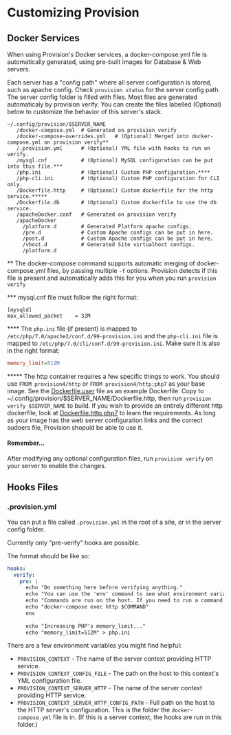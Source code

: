 # Customizing Provision

## Docker Services

When using Provision's Docker services, a docker-compose.yml file is automatically generated, using pre-built images for Database & Web servers.

Each server has a "config path" where all server configuration is stored, such as apache config. Check `provision status` for the server config path. The server config folder is filled with files. Most files are generated automaticaly by provision verify. You can create the files labelled \(Optional\) below to customize the behavior of this server's stack.

```
~/.config/provision/$SERVER_NAME
   /docker-compose.yml  # Generated on provision verify
   /docker-compose-overrides.yml   # (Optional) Merged into docker-compose.yml on provision verify** 
   /.provision.yml      # (Optional) YML file with hooks to run on verify.  
   /mysql.cnf           # (Optional) MySQL configuration can be put into this file.*** 
   /php.ini             # (Optional) Custom PHP configuration.****
   /php-cli.ini         # (Optional) Custom PHP configuration for CLI only.
   /Dockerfile.http     # (Optional) Custom dockerfile for the http service.*****
   /Dockerfile.db       # (Optional) Custom dockerfile to use the db service.
   /apacheDocker.conf   # Generated on provision verify
   /apacheDocker
     /platform.d        # Generated Platform apache configs. 
     /pre.d             # Custom Apache configs can be put in here.
     /post.d            # Custom Apache configs can be put in here.
     /vhost.d           # Generated Site virtualhost configs.
     /platform.d
```

\*\* The docker-compose command supports automatic merging of docker-compose.yml files, by passing multiple `-f` options. Provision detects if this file is present and automatically adds this for you when you run `provision verify`

\*\*\* mysql.cnf file must follow the right format:

```
[mysqld]
max_allowed_packet    = 32M
```

\*\*\*\* The `php.ini` file (if present) is mapped to `/etc/php/7.0/apache2/conf.d/99-provision.ini` and the `php-cli.ini` file is mapped to `/etc/php/7.0/cli/conf.d/99-provision.ini`. Make sure it is also in the right format:

```ini
memory_limit=512M
```

\*\*\*\*\* The http container requires a few specific things to work. You should use `FROM provision4/http` or `FROM provision4/http:php7` as your base image.  See the [Dockerfile.user](dockerfiles/Dockerfile.user) file as an example Dockerfile. Copy to ~/.config/provision/$SERVER_NAME/Dockerfile.http, then run `provision verify $SERVER_NAME` to build. If you wish to provide an entirely different http dockerfile, look at [Dockerfile.http.php7](dockerfiles/Dockerfile.http.php7) to learn the requirements. As long as your image has the web server configuration links and the correct sudoers file, Provision shopuld be able to use it.

#### Remember...

After modifying any optional configuration files, run `provision verify` on your server to enable the changes.

## Hooks Files

### .provision.yml

You can put a file called `.provision.yml` in the root of a site, or in the server config folder.

Currently only "pre-verify" hooks are possible.

The format should be like so:

```yml
hooks:
  verify:
    pre: |
      echo "Do something here before verifying anything."
      echo "You can use the 'env' command to see what environment variables are available."
      echo "Commands are run on the host. If you need to run a command inside a container, use something like:"
      echo "docker-compose exec http $COMMAND"
      env
      
      echo "Increasing PHP's memory_limit..."
      echo "memory_limit=512M" > php.ini
```

There are a few environment variables you might find helpful:

  - `PROVISION_CONTEXT` - The name of the server context providing HTTP service.
  - `PROVISION_CONTEXT_CONFIG_FILE` - The path on the host to this context's YML configuration file.
  - `PROVISION_CONTEXT_SERVER_HTTP` - The name of the server context providing HTTP service.
  - `PROVISION_CONTEXT_SERVER_HTTP_CONFIG_PATH` - Full path on the host to the HTTP server's configuration. This is the folder the `docker-compose.yml` file is in. (If this is a server context, the hooks are run in this folder.)
